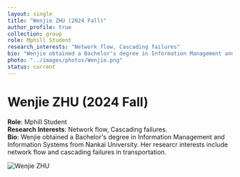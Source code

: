 ```yaml
---
layout: single
title: "Wenjie ZHU (2024 Fall)"
author_profile: true
collection: group
role: Mphill Student
research_interests: "Network flow, Cascading failures"
bio: "Wenjie obtained a Bachelor's degree in Information Management and Information Systems from Nankai University. Her researcr interests include network flow and cascading failures in transportation."
photo: "../images/photos/Wenjie.png"
status: current
---
```


# Wenjie ZHU (2024 Fall)

**Role**: Mphill Student  
**Research Interests**: Network flow, Cascading failures.  
**Bio**: Wenjie obtained a Bachelor's degree in Information Management and Information Systems from Nankai University. Her researcr interests include network flow and cascading failures in transportation.  

![Wenjie ZHU](../images/photos/Wenjie.jpeg)
